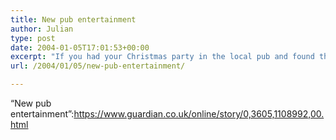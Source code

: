 ```yaml
---
title: New pub entertainment
author: Julian
type: post
date: 2004-01-05T17:01:53+00:00
excerpt: "If you had your Christmas party in the local pub and found the jukebox had an unusually high level of choice, you were probably in one of the first boozers to have the world's most advanced music system...."
url: /2004/01/05/new-pub-entertainment/

---
```

&#8220;New pub entertainment&#8221;:https://www.guardian.co.uk/online/story/0,3605,1108992,00.html